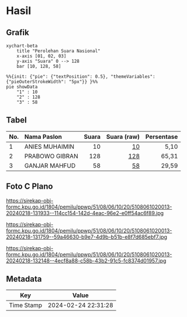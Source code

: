 # Hasil

## Grafik

```mermaid
xychart-beta
    title "Perolehan Suara Nasional"
    x-axis [01, 02, 03]
    y-axis "Suara" 0 --> 128
    bar [10, 128, 58]
```

```mermaid
%%{init: {"pie": {"textPosition": 0.5}, "themeVariables": {"pieOuterStrokeWidth": "5px"}} }%%
pie showData
    "1" : 10
    "2" : 128
    "3" : 58
```

## Tabel

| No. | Nama Paslon    | Suara | Suara (raw) | Persentase |
|:--- |:-------------- | -----:| -----------:| ----------:|
| 1   | ANIES MUHAIMIN | 10    | [10][p-1]   | 5,10       |
| 2   | PRABOWO GIBRAN | 128   | [128][p-2]  | 65,31      |
| 3   | GANJAR MAHFUD  | 58    | [58][p-3]   | 29,59      |


[p-1]: https://github.com/gigit-pemilu/pemilu-2024/blob/main/pilpres/hitung-suara/sub/51-bali/sub/08-buleleng/sub/06-buleleng/sub/1020-penarukan/sub/013-tps/sub/paslon-1.txt
[p-2]: https://github.com/gigit-pemilu/pemilu-2024/blob/main/pilpres/hitung-suara/sub/51-bali/sub/08-buleleng/sub/06-buleleng/sub/1020-penarukan/sub/013-tps/sub/paslon-2.txt
[p-3]: https://github.com/gigit-pemilu/pemilu-2024/blob/main/pilpres/hitung-suara/sub/51-bali/sub/08-buleleng/sub/06-buleleng/sub/1020-penarukan/sub/013-tps/sub/paslon-3.txt

## Foto C Plano

https://sirekap-obj-formc.kpu.go.id/1804/pemilu/ppwp/51/08/06/10/20/5108061020013-20240218-131933--114cc154-142d-4eac-96e2-e0ff54ac6f89.jpg

https://sirekap-obj-formc.kpu.go.id/1804/pemilu/ppwp/51/08/06/10/20/5108061020013-20240218-131759--59a46630-b9e7-4d9b-b51b-e8f7d685ebf7.jpg

https://sirekap-obj-formc.kpu.go.id/1804/pemilu/ppwp/51/08/06/10/20/5108061020013-20240218-132148--4ecf8a88-c58b-43b2-91c5-fc8374d01957.jpg


## Metadata

| Key        | Value               |
| ---------- | ------------------- |
| Time Stamp | 2024-02-24 22:31:28 |



